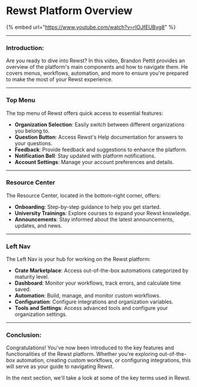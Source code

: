 # Rewst Platform Overview

{% embed url="https://www.youtube.com/watch?v=rIOJfEUBvg8" %}

***

### **Introduction:**

Are you ready to dive into Rewst? In this video, Brandon Pettit provides an overview of the platform's main components and how to navigate them. He covers menus, workflows, automation, and more to ensure you're prepared to make the most of your Rewst experience.

***

### Top Menu

The top menu of Rewst offers quick access to essential features:

* **Organization Selection**: Easily switch between different organizations you belong to.
* **Question Button**: Access Rewst's Help documentation for answers to your questions.
* **Feedback**: Provide feedback and suggestions to enhance the platform.
* **Notification Bell**: Stay updated with platform notifications.
* **Account Settings**: Manage your account preferences and details.

***

### Resource Center

The Resource Center, located in the bottom-right corner, offers:

* **Onboarding**: Step-by-step guidance to help you get started.
* **University Trainings**: Explore courses to expand your Rewst knowledge.
* **Announcements**: Stay informed about the latest announcements, updates, and news.

***

### Left Nav

The Left Nav is your hub for working on the Rewst platform:

* **Crate Marketplace**: Access out-of-the-box automations categorized by maturity level.
* **Dashboard**: Monitor your workflows, track errors, and calculate time saved.
* **Automation**: Build, manage, and monitor custom workflows.
* **Configuration**: Configure integrations and organization variables.
* **Tools and Settings**: Access advanced tools and configure your organization settings.

***

### **Conclusion**:

Congratulations! You've now been introduced to the key features and functionalities of the Rewst platform. Whether you're exploring out-of-the-box automation, creating custom workflows, or configuring integrations, this will serve as your guide to navigating Rewst.&#x20;

In the next section, we'll take a look at some of the key terms used in Rewst.&#x20;
